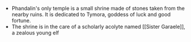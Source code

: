 - Phandalin's only temple is a small shrine made of stones taken from the nearby ruins. It is dedicated to Tymora, goddess of luck and good fortune.
- The shrine is in the care of a scholarly acolyte named [[Sister Garaele]], a zealous young elf
